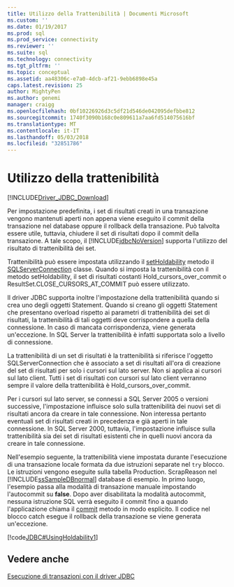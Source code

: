 ```yaml
---
title: Utilizzo della Trattenibilità | Documenti Microsoft
ms.custom: ''
ms.date: 01/19/2017
ms.prod: sql
ms.prod_service: connectivity
ms.reviewer: ''
ms.suite: sql
ms.technology: connectivity
ms.tgt_pltfrm: ''
ms.topic: conceptual
ms.assetid: aa48306c-e7a0-4dcb-af21-9ebb6898e45a
caps.latest.revision: 25
author: MightyPen
ms.author: genemi
manager: craigg
ms.openlocfilehash: 0bf10226926d3c5df21d546de042095defbbe812
ms.sourcegitcommit: 1740f3090b168c0e809611a7aa6fd514075616bf
ms.translationtype: MT
ms.contentlocale: it-IT
ms.lasthandoff: 05/03/2018
ms.locfileid: "32851786"
---
```

# <a name="using-holdability"></a>Utilizzo della trattenibilità
[!INCLUDE[Driver_JDBC_Download](../../includes/driver_jdbc_download.md)]

  Per impostazione predefinita, i set di risultati creati in una transazione vengono mantenuti aperti non appena viene eseguito il commit della transazione nel database oppure il rollback della transazione. Può talvolta essere utile, tuttavia, chiudere il set di risultati dopo il commit della transazione. A tale scopo, il [!INCLUDE[jdbcNoVersion](../../includes/jdbcnoversion_md.md)] supporta l'utilizzo del risultato di trattenibilità dei set.  
  
 Trattenibilità può essere impostata utilizzando il [setHoldability](../../connect/jdbc/reference/setholdability-method-sqlserverconnection.md) metodo il [SQLServerConnection](../../connect/jdbc/reference/sqlserverconnection-class.md) classe. Quando si imposta la trattenibilità con il metodo setHoldability, il set di risultati costanti Hold_cursors_over_commit o ResultSet.CLOSE_CURSORS_AT_COMMIT può essere utilizzato.  
  
 Il driver JDBC supporta inoltre l'impostazione della trattenibilità quando si crea uno degli oggetti Statement. Quando si creano gli oggetti Statement che presentano overload rispetto ai parametri di trattenibilità dei set di risultati, la trattenibilità di tali oggetti deve corrispondere a quella della connessione. In caso di mancata corrispondenza, viene generata un'eccezione. In SQL Server la trattenibilità è infatti supportata solo a livello di connessione.  
  
 La trattenibilità di un set di risultati è la trattenibilità si riferisce l'oggetto SQLServerConnection che è associato a set di risultati all'ora di creazione del set di risultati per solo i cursori sul lato server. Non si applica ai cursori sul lato client. Tutti i set di risultati con cursori sul lato client verranno sempre il valore della trattenibilità è Hold_cursors_over_commit.  
  
 Per i cursori sul lato server, se connessi a SQL Server 2005 o versioni successive, l'impostazione influisce solo sulla trattenibilità dei nuovi set di risultati ancora da creare in tale connessione. Non interessa pertanto eventuali set di risultati creati in precedenza e già aperti in tale connessione. In SQL Server 2000, tuttavia, l'impostazione influisce sulla trattenibilità sia dei set di risultati esistenti che in quelli nuovi ancora da creare in tale connessione.  
  
 Nell'esempio seguente, la trattenibilità viene impostata durante l'esecuzione di una transazione locale formata da due istruzioni separate nel `try` blocco. Le istruzioni vengono eseguite sulla tabella Production. ScrapReason nel [!INCLUDE[ssSampleDBnormal](../../includes/sssampledbnormal_md.md)] database di esempio. In primo luogo, l'esempio passa alla modalità di transazione manuale impostando l'autocommit su **false**. Dopo aver disabilitata la modalità autocommit, nessuna istruzione SQL verrà eseguito il commit fino a quando l'applicazione chiama il [commit](../../connect/jdbc/reference/commit-method-sqlserverconnection.md) metodo in modo esplicito. Il codice nel blocco catch esegue il rollback della transazione se viene generata un'eccezione.  
  
 [!code[JDBC#UsingHoldability1](../../connect/jdbc/codesnippet/Java/using-holdability_1.java)]  
  
## <a name="see-also"></a>Vedere anche  
 [Esecuzione di transazioni con il driver JDBC](../../connect/jdbc/performing-transactions-with-the-jdbc-driver.md)  
  
  
